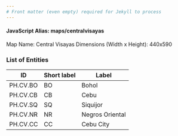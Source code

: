 ```yaml
---
# Front matter (even empty) required for Jekyll to process
---
```


#### JavaScript Alias: maps/centralvisayas

Map Name: Central Visayas
Dimensions (Width x Height): 440x590

### List of Entities

ID | Short label | Label
---|---|---|
PH.CV.BO|BO|Bohol
PH.CV.CB|CB|Cebu
PH.CV.SQ|SQ|Siquijor
PH.CV.NR|NR|Negros Oriental
PH.CV.CC|CC|Cebu City